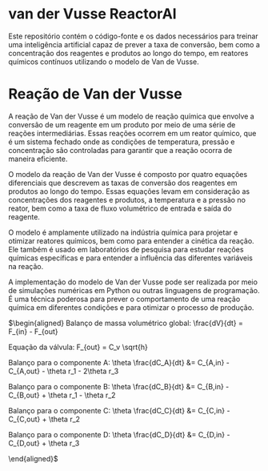 # van der Vusse ReactorAI
Este repositório contém o código-fonte e os dados necessários para treinar uma inteligência artificial capaz de prever a taxa de conversão, bem como a concentração dos reagentes e produtos ao longo do tempo, em reatores químicos contínuos utilizando o modelo de Van de Vusse.

# Reação de Van der Vusse

A reação de Van der Vusse é um modelo de reação química que envolve a conversão de um reagente em um produto por meio de uma série de reações intermediárias. Essas reações ocorrem em um reator químico, que é um sistema fechado onde as condições de temperatura, pressão e concentração são controladas para garantir que a reação ocorra de maneira eficiente.

O modelo da reação de Van der Vusse é composto por quatro equações diferenciais que descrevem as taxas de conversão dos reagentes em produtos ao longo do tempo. Essas equações levam em consideração as concentrações dos reagentes e produtos, a temperatura e a pressão no reator, bem como a taxa de fluxo volumétrico de entrada e saída do reagente.

O modelo é amplamente utilizado na indústria química para projetar e otimizar reatores químicos, bem como para entender a cinética da reação. Ele também é usado em laboratórios de pesquisa para estudar reações químicas específicas e para entender a influência das diferentes variáveis ​​na reação.

A implementação do modelo de Van der Vusse pode ser realizada por meio de simulações numéricas em Python ou outras linguagens de programação. É uma técnica poderosa para prever o comportamento de uma reação química em diferentes condições e para otimizar o processo de produção.


$\begin{aligned}
Balanço de massa volumétrico global: \frac{dV}{dt} = F_{in} - F_{out}

Equação da válvula: F_{out} = C_v \sqrt{h}

Balanço para o componente A: \theta \frac{dC_A}{dt} &= C_{A,in} - C_{A,out} - \theta r_1 - 2\theta r_3 

Balanço para o componente B: \theta \frac{dC_B}{dt} &= C_{B,in} - C_{B,out} + \theta r_1 - \theta r_2 

Balanço para o componente C: \theta \frac{dC_C}{dt} &= C_{C,in} - C_{C,out} + \theta r_2 

Balanço para o componente D: \theta \frac{dC_D}{dt} &= C_{D,in} - C_{D,out} + \theta r_3

\end{aligned}$

